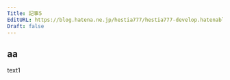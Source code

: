 ```yaml
---
Title: 記事5
EditURL: https://blog.hatena.ne.jp/hestia777/hestia777-develop.hatenablog.com/atom/entry/6802340630907664334
Draft: false
---
```


## aa

text1
